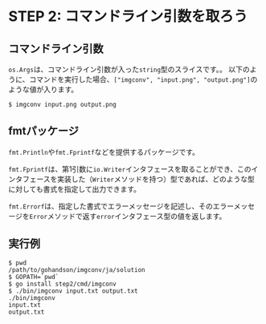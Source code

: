 # STEP 2: コマンドライン引数を取ろう

## コマンドライン引数
`os.Args`は、コマンドライン引数が入った`string`型のスライスです。。
以下のように、コマンドを実行した場合、`["imgconv", "input.png", "output.png"]`のような値が入ります。

```
$ imgconv input.png output.png
```

## fmtパッケージ
`fmt.Println`や`fmt.Fprintf`などを提供するパッケージです。

`fmt.Fprintf`は、第1引数に`io.Writer`インタフェースを取ることができ、このインタフェースを実装した（`Writer`メソッドを持つ）型であれば、どのような型に対しても書式を指定して出力できます。

`fmt.Errorf`は、指定した書式でエラーメッセージを記述し、そのエラーメッセージを`Error`メソッドで返す`error`インタフェース型の値を返します。

## 実行例

```
$ pwd
/path/to/gohandson/imgconv/ja/solution
$ GOPATH=`pwd`
$ go install step2/cmd/imgconv
$ ./bin/imgconv input.txt output.txt
./bin/imgconv
input.txt
output.txt
```
